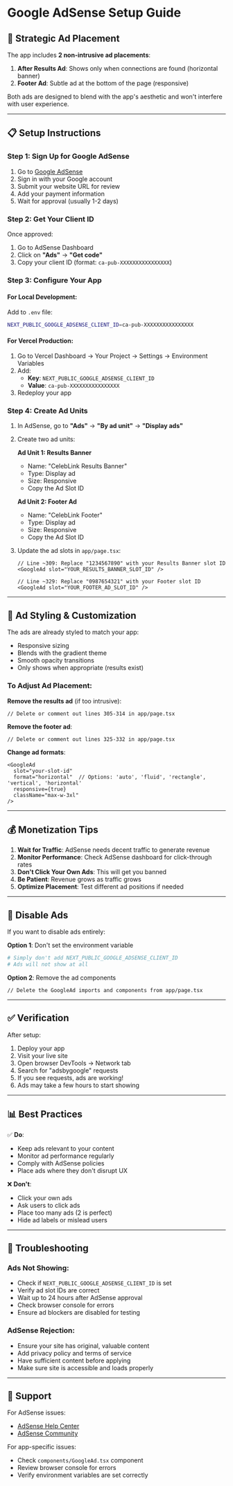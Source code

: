 # Google AdSense Setup Guide

## 🎯 Strategic Ad Placement

The app includes **2 non-intrusive ad placements**:

1. **After Results Ad**: Shows only when connections are found (horizontal banner)
2. **Footer Ad**: Subtle ad at the bottom of the page (responsive)

Both ads are designed to blend with the app's aesthetic and won't interfere with user experience.

---

## 📋 Setup Instructions

### Step 1: Sign Up for Google AdSense

1. Go to [Google AdSense](https://www.google.com/adsense)
2. Sign in with your Google account
3. Submit your website URL for review
4. Add your payment information
5. Wait for approval (usually 1-2 days)

### Step 2: Get Your Client ID

Once approved:
1. Go to AdSense Dashboard
2. Click on **"Ads"** → **"Get code"**
3. Copy your client ID (format: `ca-pub-XXXXXXXXXXXXXXXX`)

### Step 3: Configure Your App

#### For Local Development:
Add to `.env` file:
```bash
NEXT_PUBLIC_GOOGLE_ADSENSE_CLIENT_ID=ca-pub-XXXXXXXXXXXXXXXX
```

#### For Vercel Production:
1. Go to Vercel Dashboard → Your Project → Settings → Environment Variables
2. Add:
   - **Key**: `NEXT_PUBLIC_GOOGLE_ADSENSE_CLIENT_ID`
   - **Value**: `ca-pub-XXXXXXXXXXXXXXXX`
3. Redeploy your app

### Step 4: Create Ad Units

1. In AdSense, go to **"Ads"** → **"By ad unit"** → **"Display ads"**
2. Create two ad units:

   **Ad Unit 1: Results Banner**
   - Name: "CelebLink Results Banner"
   - Type: Display ad
   - Size: Responsive
   - Copy the Ad Slot ID

   **Ad Unit 2: Footer Ad**
   - Name: "CelebLink Footer"
   - Type: Display ad
   - Size: Responsive
   - Copy the Ad Slot ID

3. Update the ad slots in `app/page.tsx`:
   ```tsx
   // Line ~309: Replace "1234567890" with your Results Banner slot ID
   <GoogleAd slot="YOUR_RESULTS_BANNER_SLOT_ID" />

   // Line ~329: Replace "0987654321" with your Footer slot ID
   <GoogleAd slot="YOUR_FOOTER_AD_SLOT_ID" />
   ```

---

## 🎨 Ad Styling & Customization

The ads are already styled to match your app:
- Responsive sizing
- Blends with the gradient theme
- Smooth opacity transitions
- Only shows when appropriate (results exist)

### To Adjust Ad Placement:

**Remove the results ad** (if too intrusive):
```tsx
// Delete or comment out lines 305-314 in app/page.tsx
```

**Remove the footer ad**:
```tsx
// Delete or comment out lines 325-332 in app/page.tsx
```

**Change ad formats**:
```tsx
<GoogleAd
  slot="your-slot-id"
  format="horizontal"  // Options: 'auto', 'fluid', 'rectangle', 'vertical', 'horizontal'
  responsive={true}
  className="max-w-3xl"
/>
```

---

## 💰 Monetization Tips

1. **Wait for Traffic**: AdSense needs decent traffic to generate revenue
2. **Monitor Performance**: Check AdSense dashboard for click-through rates
3. **Don't Click Your Own Ads**: This will get you banned
4. **Be Patient**: Revenue grows as traffic grows
5. **Optimize Placement**: Test different ad positions if needed

---

## 🚫 Disable Ads

If you want to disable ads entirely:

**Option 1**: Don't set the environment variable
```bash
# Simply don't add NEXT_PUBLIC_GOOGLE_ADSENSE_CLIENT_ID
# Ads will not show at all
```

**Option 2**: Remove the ad components
```tsx
// Delete the GoogleAd imports and components from app/page.tsx
```

---

## ✅ Verification

After setup:
1. Deploy your app
2. Visit your live site
3. Open browser DevTools → Network tab
4. Search for "adsbygoogle" requests
5. If you see requests, ads are working!
6. Ads may take a few hours to start showing

---

## 📊 Best Practices

✅ **Do**:
- Keep ads relevant to your content
- Monitor ad performance regularly
- Comply with AdSense policies
- Place ads where they don't disrupt UX

❌ **Don't**:
- Click your own ads
- Ask users to click ads
- Place too many ads (2 is perfect)
- Hide ad labels or mislead users

---

## 🔧 Troubleshooting

### Ads Not Showing:
- Check if `NEXT_PUBLIC_GOOGLE_ADSENSE_CLIENT_ID` is set
- Verify ad slot IDs are correct
- Wait up to 24 hours after AdSense approval
- Check browser console for errors
- Ensure ad blockers are disabled for testing

### AdSense Rejection:
- Ensure your site has original, valuable content
- Add privacy policy and terms of service
- Have sufficient content before applying
- Make sure site is accessible and loads properly

---

## 📧 Support

For AdSense issues:
- [AdSense Help Center](https://support.google.com/adsense)
- [AdSense Community](https://support.google.com/adsense/community)

For app-specific issues:
- Check `components/GoogleAd.tsx` component
- Review browser console for errors
- Verify environment variables are set correctly
